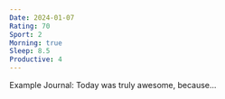 ```yaml
---
Date: 2024-01-07
Rating: 70
Sport: 2
Morning: true
Sleep: 8.5
Productive: 4
---
```

Example Journal:
Today was truly awesome, because...
